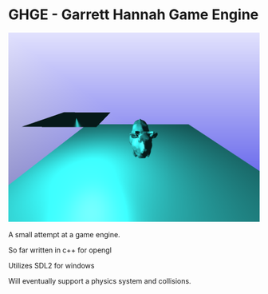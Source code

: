 # GHGE - Garrett Hannah Game Engine

![image](image.png)

A small attempt at a game engine.

So far written in c++ for opengl

Utilizes SDL2 for windows

Will eventually support a physics system and collisions.
